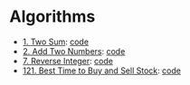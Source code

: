# Algorithms

 - [1. Two Sum](https://leetcode.com/problems/two-sum/):
   [code](two-sum.cpp)
 - [2. Add Two
   Numbers](https://leetcode.com/problems/add-two-numbers/):
   [code](add-two-numbers.cpp)
 - [7. Reverse
   Integer](https://leetcode.com/problems/reverse-integer/):
   [code](reverse-integer.cpp)
 - [121. Best Time to Buy and Sell
   Stock](https://leetcode.com/problems/best-time-to-buy-and-sell-stock/):
   [code](best-time-to-buy-and-sell-stock.cpp)
